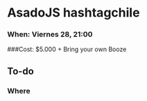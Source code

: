 # AsadoJS hashtagchile

### When: Viernes 28, 21:00
###Cost: $5.000 + Bring your own Booze

## To-do
### Where
